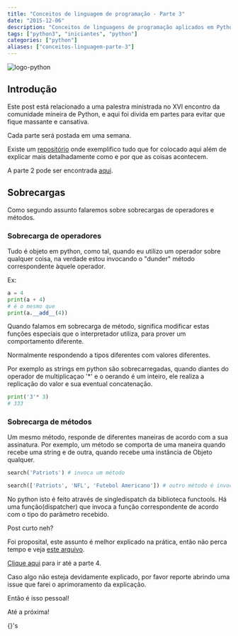 ```yaml
---
title: "Conceitos de linguagem de programação - Parte 3"
date: "2015-12-06"
description: "Conceitos de linguagens de programação aplicados em Python"
tags: ["python3", "iniciantes", "python"]
categories: ["python"]
aliases: ["conceitos-linguagem-parte-3"]
---
```


![logo-python](/images/logopython2.png "Logo Python")

## Introdução

Este post está relacionado a uma palestra ministrada no XVI encontro da comunidade mineira de Python, e aqui foi divida em partes para evitar que fique massante e cansativa.

Cada parte será postada em uma semana.

Existe um [repositório](https://github.com/cassiobotaro/conceitos_linguagens) onde exemplifico tudo que for colocado aqui além de explicar mais detalhadamente como e por que as coisas acontecem.

A parte 2 pode ser encontrada [aqui](/post/conceitos-linguagem-parte-2).

## Sobrecargas
Como segundo assunto falaremos sobre sobrecargas de operadores e métodos.

### Sobrecarga de operadores
Tudo é objeto em python, como tal, quando eu utilizo um operador sobre qualquer coisa, na verdade estou invocando o "dunder" método correspondente
àquele operador.

Ex:
```python
a = 4
print(a + 4)
# é o mesmo que
print(a.__add__(4))
```

Quando falamos em sobrecarga de método, significa modificar estas funções especiais que o interpretador utiliza, para prover um comportamento diferente.

Normalmente respondendo a tipos diferentes com valores diferentes.

Por exemplo as strings em python são sobrecarregadas, quando diantes do operador de multiplicaçao '*' e o oerando é um inteiro, ele realiza a replicação do valor e sua eventual concatenação.
```python
print('3'* 3)
# 333
```

### Sobrecarga de métodos
Um mesmo método, responde de diferentes maneiras de acordo com a sua assinatura.
Por exemplo, um método se comporta de uma maneira quando recebe uma string e de outra, quando recebe uma instância de Objeto qualquer.
```python
search('Patriots') # invoca um método

search(['Patriots', 'NFL', 'Futebol Americano']) # outro método é invocado
```

No python isto é feito através de singledispatch da biblioteca functools. Há uma função(dispatcher) que invoca a função correspondente de acordo com o tipo do parâmetro recebido.

Post curto neh?

Foi proposital, este assunto é melhor explicado na prática, então não perca tempo e veja [este arquivo](https://github.com/cassiobotaro/conceitos_linguagens/blob/master/sobrecargas.py).

[Clique aqui](/post/conceitos-linguagem-parte-4) para ir até a parte 4.

Caso algo não esteja devidamente explicado, por favor reporte abrindo uma issue que farei o aprimoramento da explicação.

Então é isso pessoal!

Até a próxima!

{}'s
